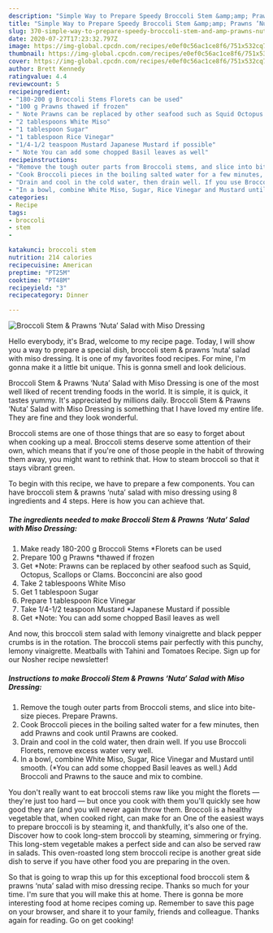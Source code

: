```yaml
---
description: "Simple Way to Prepare Speedy Broccoli Stem &amp;amp; Prawns ‘Nuta’ Salad with Miso Dressing"
title: "Simple Way to Prepare Speedy Broccoli Stem &amp;amp; Prawns ‘Nuta’ Salad with Miso Dressing"
slug: 370-simple-way-to-prepare-speedy-broccoli-stem-and-amp-prawns-nuta-salad-with-miso-dressing
date: 2020-07-27T17:23:32.797Z
image: https://img-global.cpcdn.com/recipes/e0ef0c56ac1ce8f6/751x532cq70/broccoli-stem-prawns-nuta-salad-with-miso-dressing-recipe-main-photo.jpg
thumbnail: https://img-global.cpcdn.com/recipes/e0ef0c56ac1ce8f6/751x532cq70/broccoli-stem-prawns-nuta-salad-with-miso-dressing-recipe-main-photo.jpg
cover: https://img-global.cpcdn.com/recipes/e0ef0c56ac1ce8f6/751x532cq70/broccoli-stem-prawns-nuta-salad-with-miso-dressing-recipe-main-photo.jpg
author: Brett Kennedy
ratingvalue: 4.4
reviewcount: 5
recipeingredient:
- "180-200 g Broccoli Stems Florets can be used"
- "100 g Prawns thawed if frozen"
- " Note Prawns can be replaced by other seafood such as Squid Octopus Scallops or Clams Bocconcini are also good"
- "2 tablespoons White Miso"
- "1 tablespoon Sugar"
- "1 tablespoon Rice Vinegar"
- "1/4-1/2 teaspoon Mustard Japanese Mustard if possible"
- " Note You can add some chopped Basil leaves as well"
recipeinstructions:
- "Remove the tough outer parts from Broccoli stems, and slice into bite-size pieces. Prepare Prawns."
- "Cook Broccoli pieces in the boiling salted water for a few minutes, then add Prawns and cook until Prawns are cooked."
- "Drain and cool in the cold water, then drain well. If you use Broccoli Florets, remove excess water very well."
- "In a bowl, combine White Miso, Sugar, Rice Vinegar and Mustard until smooth. (*You can add some chopped Basil leaves as well.) Add Broccoli and Prawns to the sauce and mix to combine."
categories:
- Recipe
tags:
- broccoli
- stem
- 

katakunci: broccoli stem  
nutrition: 214 calories
recipecuisine: American
preptime: "PT25M"
cooktime: "PT48M"
recipeyield: "3"
recipecategory: Dinner

---
```



![Broccoli Stem &amp; Prawns ‘Nuta’ Salad with Miso Dressing](https://img-global.cpcdn.com/recipes/e0ef0c56ac1ce8f6/751x532cq70/broccoli-stem-prawns-nuta-salad-with-miso-dressing-recipe-main-photo.jpg)

Hello everybody, it's Brad, welcome to my recipe page. Today, I will show you a way to prepare a special dish, broccoli stem &amp; prawns ‘nuta’ salad with miso dressing. It is one of my favorites food recipes. For mine, I'm gonna make it a little bit unique. This is gonna smell and look delicious.

Broccoli Stem &amp; Prawns ‘Nuta’ Salad with Miso Dressing is one of the most well liked of recent trending foods in the world. It is simple, it is quick, it tastes yummy. It's appreciated by millions daily. Broccoli Stem &amp; Prawns ‘Nuta’ Salad with Miso Dressing is something that I have loved my entire life. They are fine and they look wonderful.

Broccoli stems are one of those things that are so easy to forget about when cooking up a meal. Broccoli stems deserve some attention of their own, which means that if you&#39;re one of those people in the habit of throwing them away, you might want to rethink that. How to steam broccoli so that it stays vibrant green.


To begin with this recipe, we have to prepare a few components. You can have broccoli stem &amp; prawns ‘nuta’ salad with miso dressing using 8 ingredients and 4 steps. Here is how you can achieve that.

<!--inarticleads1-->

##### The ingredients needed to make Broccoli Stem &amp; Prawns ‘Nuta’ Salad with Miso Dressing:

1. Make ready 180-200 g Broccoli Stems *Florets can be used
1. Prepare 100 g Prawns *thawed if frozen
1. Get  *Note: Prawns can be replaced by other seafood such as Squid, Octopus, Scallops or Clams. Bocconcini are also good
1. Take 2 tablespoons White Miso
1. Get 1 tablespoon Sugar
1. Prepare 1 tablespoon Rice Vinegar
1. Take 1/4-1/2 teaspoon Mustard *Japanese Mustard if possible
1. Get  *Note: You can add some chopped Basil leaves as well


And now, this broccoli stem salad with lemony vinaigrette and black pepper crumbs is in the rotation. The broccoli stems pair perfectly with this punchy, lemony vinaigrette. Meatballs with Tahini and Tomatoes Recipe. Sign up for our Nosher recipe newsletter! 

<!--inarticleads2-->

##### Instructions to make Broccoli Stem &amp; Prawns ‘Nuta’ Salad with Miso Dressing:

1. Remove the tough outer parts from Broccoli stems, and slice into bite-size pieces. Prepare Prawns.
1. Cook Broccoli pieces in the boiling salted water for a few minutes, then add Prawns and cook until Prawns are cooked.
1. Drain and cool in the cold water, then drain well. If you use Broccoli Florets, remove excess water very well.
1. In a bowl, combine White Miso, Sugar, Rice Vinegar and Mustard until smooth. (*You can add some chopped Basil leaves as well.) Add Broccoli and Prawns to the sauce and mix to combine.


You don&#39;t really want to eat broccoli stems raw like you might the florets ― they&#39;re just too hard ― but once you cook with them you&#39;ll quickly see how good they are (and you will never again throw them. Broccoli is a healthy vegetable that, when cooked right, can make for an One of the easiest ways to prepare broccoli is by steaming it, and thankfully, it&#39;s also one of the. Discover how to cook long-stem broccoli by steaming, simmering or frying. This long-stem vegetable makes a perfect side and can also be served raw in salads. This oven-roasted long stem broccoli recipe is another great side dish to serve if you have other food you are preparing in the oven. 

So that is going to wrap this up for this exceptional food broccoli stem &amp; prawns ‘nuta’ salad with miso dressing recipe. Thanks so much for your time. I'm sure that you will make this at home. There is gonna be more interesting food at home recipes coming up. Remember to save this page on your browser, and share it to your family, friends and colleague. Thanks again for reading. Go on get cooking!
